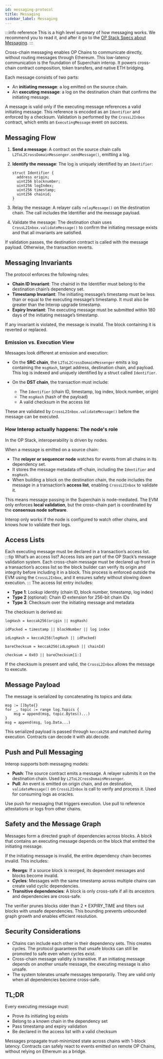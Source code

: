 ```yaml
---
id: messaging-protocol
title: Messaging
sidebar_label: Messaging
---
```


:::info reference
This is a high level summary of how messaging works. We recommend you to read it, and after it go to the [OP Stack Specs about Messaging](https://specs.optimism.io/interop/messaging.html).
:::

Cross-chain messaging enables OP Chains to communicate directly, without routing messages through Ethereum. This low-latency communication is the foundation of Superchain interop. It powers cross-chain contract composition, token transfers, and native ETH bridging.

Each message consists of two parts:
- An **initiating message**: a log emitted on the source chain.
- An **executing message**: a log on the destination chain that confirms the initiating message.

A message is valid only if the executing message references a valid initiating message. This reference is encoded as an `Identifier` and enforced by a checksum. Validation is performed by the `CrossL2Inbox` contract, which emits an `ExecutingMessage` event on success.

## Messaging Flow

1. **Send a message**: A contract on the source chain calls `L2ToL2CrossDomainMessenger.sendMessage()`, emitting a log.

2. **Identify the message**: The log is uniquely identified by an `Identifier`:

   ```solidity
   struct Identifier {
     address origin;
     uint256 blocknumber;
     uint256 logIndex;
     uint256 timestamp;
     uint256 chainid;
   } 
    ```

3. Relay the message: A relayer calls `relayMessage()` on the destination chain. The call includes the Identifier and the message payload.
4. Validate the message: The destination chain uses `CrossL2Inbox.validateMessage()` to confirm the initiating message exists and that all invariants are satisfied.

If validation passes, the destination contract is called with the message payload. Otherwise, the transaction reverts.

## Messaging Invariants

The protocol enforces the following rules:
- **Chain ID Invariant**: The chainid in the Identifier must belong to the destination chain’s dependency set.
- **Timestamp Invariant**: The initiating message’s timestamp must be less than or equal to the executing message’s timestamp. It must also be greater than the Interop upgrade timestamp.
- **Expiry Invariant**: The executing message must be submitted within 180 days of the initiating message’s timestamp.

If any invariant is violated, the message is invalid. The block containing it is reverted or replaced.

### Emission vs. Execution View

Messages look different at emission and execution:

- On the **SRC chain**, the `L2ToL2CrossDomainMessenger` emits a log containing the `msgHash`, target address, destination chain, and payload. This log is indexed and uniquely identified by a struct called `Identifier`.

- On the **DST chain**, the transaction must include:
  - The `Identifier` (chain ID, timestamp, log index, block number, origin)
  - The `msgHash` (hash of the payload)
  - A valid checksum in the access list

These are validated by `CrossL2Inbox.validateMessage()` before the message can be executed.

### How Interop actually happens: The node's role

In the OP Stack, interoperability is driven by nodes.

When a message is emitted on a source chain:
- The **relayer or sequencer node** watches for events from all chains in its dependency set.
- It stores the message metadata off-chain, including the `Identifier` and `msgHash`.
- When building a block on the destination chain, the node includes the message in a transaction’s **access list**, enabling `CrossL2Inbox` to validate it.

This means message passing in the Superchain is node-mediated. The EVM only enforces **local validation**, but the cross-chain part is coordinated by the **consensus node software**.

Interop only works if the node is configured to watch other chains, and knows how to validate their logs.

## Access Lists

Each executing message must be declared in a transaction’s access list. 
:::tip What’s an access list?
Access lists are part of the OP Stack’s message validation system. Each cross-chain message must be declared up front in a transaction’s access list so the block builder can verify its origin and integrity before including it in a block. This process is enforced outside the EVM using the `CrossL2Inbox`, and it ensures safety without slowing down execution.
:::
The access list entry includes:
- **Type 1**: Lookup identity (chain ID, block number, timestamp, log index)
- **Type 2** (optional): Chain ID extension for 256-bit chain IDs
- **Type 3**: Checksum over the initiating message and metadata

The checksum is derived as:

`logHash = keccak256(origin || msgHash)`

`idPacked = timestamp || blockNumber || log index`

`idLogHash = keccak256(logHash || idPacked)`

`bareChecksum = keccak256(idLogHash || chainId)`

`checksum = 0x03 || bareChecksum[1:]`

If the checksum is present and valid, the `CrossL2Inbox` allows the message to execute.



## Message Payload

The message is serialized by concatenating its topics and data:

```solidity
msg := []byte{}
for _, topic := range log.Topics {
    msg = append(msg, topic.Bytes()...)
}
msg = append(msg, log.Data...)
```

This serialized payload is passed through `keccak256` and matched during execution. Contracts can decode it with abi.decode.

## Push and Pull Messaging

Interop supports both messaging models:
- **Push**: The source contract emits a message. A relayer submits it on the destination chain. Used by `L2ToL2CrossDomainMessenger`.
- **Pull**: An event is emitted on origin chain, and on destination, `validateMessage()` on `CrossL2Inbox` is call to verify and process it. Used for consuming logs as oracles.

Use push for messaging that triggers execution. Use pull to reference attestations or logs from other chains.

## Safety and the Message Graph

Messages form a directed graph of dependencies across blocks. A block that contains an executing message depends on the block that emitted the initiating message.

If the initiating message is invalid, the entire dependency chain becomes invalid. This includes:
- **Reorgs**: If a source block is reorged, its dependent messages and blocks become invalid.
- **Cycles**: Messages with the same timestamp across multiple chains can create valid cyclic dependencies.
- **Transitive dependencies**: A block is only cross-safe if all its ancestors and dependencies are cross-safe.

The verifier prunes blocks older than 2 * EXPIRY_TIME and filters out blocks with unsafe dependencies. This bounding prevents unbounded graph growth and enables efficient resolution.

## Security Considerations
- Chains can include each other in their dependency sets. This creates cycles. The protocol guarantees that unsafe blocks can still be promoted to safe even when cycles exist.
- Cross-chain message validity is transitive. If an initiating message depends on another unsafe message, the executing message is also unsafe.
- The system tolerates unsafe messages temporarily. They are valid only when all dependencies become cross-safe.

## TL;DR

Every executing message must:
- Prove its initiating log exists
- Belong to a known chain in the dependency set
- Pass timestamp and expiry validation
- Be declared in the access list with a valid checksum

Messages propagate trust-minimized state across chains with 1-block latency. Contracts can safely react to events emitted on remote OP Chains, without relying on Ethereum as a bridge.